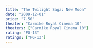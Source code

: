 ```yaml
---
title: "The Twilight Saga: New Moon"
date: "2009-12-01"
price: "7.50"
theater: "Carmike Royal Cinema 10"
theaters: ["Carmike Royal Cinema 10"]
rating: "PG-13"
ratings: ["PG-13"]
---
```

